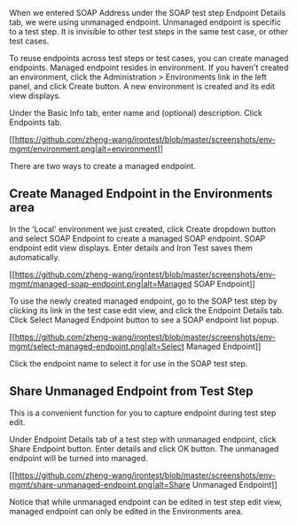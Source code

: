 When we entered SOAP Address under the SOAP test step Endpoint Details tab, we were using unmanaged endpoint. Unmanaged endpoint is specific to a test step. It is invisible to other test steps in the same test case, or other test cases.

To reuse endpoints across test steps or test cases, you can create managed endpoints. Managed endpoint resides in environment. If you haven't created an environment, click the Administration > Environments link in the left panel, and click Create button. A new environment is created and its edit view displays.
 
Under the Basic Info tab, enter name and (optional) description. Click Endpoints tab.

[[https://github.com/zheng-wang/irontest/blob/master/screenshots/env-mgmt/environment.png|alt=environment]]

There are two ways to create a managed endpoint.

## Create Managed Endpoint in the Environments area
In the 'Local' environment we just created, click Create dropdown button and select SOAP Endpoint to create a managed SOAP endpoint. SOAP endpoint edit view displays. Enter details and Iron Test saves them automatically.

[[https://github.com/zheng-wang/irontest/blob/master/screenshots/env-mgmt/managed-soap-endpoint.png|alt=Managed SOAP Endpoint]]

To use the newly created managed endpoint, go to the SOAP test step by clicking its link in the test case edit view, and click the Endpoint Details tab. Click Select Managed Endpoint button to see a SOAP endpoint list popup. 

[[https://github.com/zheng-wang/irontest/blob/master/screenshots/env-mgmt/select-managed-endpoint.png|alt=Select Managed Endpoint]]

Click the endpoint name to select it for use in the SOAP test step.

## Share Unmanaged Endpoint from Test Step
This is a convenient function for you to capture endpoint during test step edit.

Under Endpoint Details tab of a test step with unmanaged endpoint, click Share Endpoint button. Enter details and click OK button. The unmanaged endpoint will be turned into managed.

[[https://github.com/zheng-wang/irontest/blob/master/screenshots/env-mgmt/share-unmanaged-endpoint.png|alt=Share Unmanaged Endpoint]]

Notice that while unmanaged endpoint can be edited in test step edit view, managed endpoint can only be edited in the Environments area.